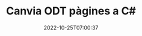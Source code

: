 ---
############################# Static ############################
layout: "auto-gen-merger"
date: 2022-10-25T07:00:37
draft: false
otherformats: otp ott pdf pps ppsx ppt pptx rtf tex vdx vsdm vsdx vssm vssx vstm vstx

############################# Head ############################
head_title: "Canvia i intercanvia ODT pàgines a C#"
head_description: "Canvia i intercanvia les posicions de dues pàgines dins d'un fitxer ODT a C# mitjançant l'API de fusió de documents."

############################# Header ############################
title: "Canvia ODT pàgines a C#"
description: "Canvia les pàgines ODT amb unes quantes línies de codi .NET."
bg_image: "https://cms.admin.containerize.com/templates/aspose/App_Themes/V3/images/bg/header1.png"
bg_overlay: false
button:
    enable: true
    icon: "fas fa-arrow-down"
    label: "Baixeu la prova gratuïta"
    link: "https://downloads.groupdocs.com/merger/net"

############################# SubMenu ############################
submenu:
    enable: true

    left:
        img_alt: "GroupDocs.Merger for .NET"
        image: "https://cms.admin.containerize.com/templates/groupdocs/images/product-logos/90x90-noborder/groupdocs-merger-net.png"
        product: "GroupDocs.Merger"
        platform: ".NET"

    middle:
        button:

            # button loop
            - link: "https://apireference.groupdocs.com/merger/net"
              text: "Referència de l'API"

            # button loop
            - link: "https://github.com/groupdocs-merger"
              text: "Exemples de codi"

            # button loop
            - link: "https://products.groupdocs.app/merger/family"
              text: "Demostracions en directe"

            # button loop
            - link: "https://purchase.groupdocs.com/pricing/merger/net"
              text: "Preus"

    right:
        link_download: "https://downloads.groupdocs.com/merger"
        link_learn: "https://docs.groupdocs.com/merger/net"
        link_buy: "https://purchase.groupdocs.com"

############################# About ############################
about:
    enable: true
    title: "Sobre l'API GroupDocs.Merger for .NET"
    content: |
        [GroupDocs.Merger for .NET](/ca/merger/net/) ofereix una solució senzilla per combinar i dividir de manera segura entre una àmplia gamma de formats de documents, com ara PDF, Microsoft Office (Word, Excel, PowerPoint). , OneNote), OpenDocument, HTML, imatges i molts altres dins de les aplicacions .NET. Afegint només unes poques línies del codi, realitzeu diverses operacions de documents com ara moure, eliminar, girar, intercanviar, extreure o canviar l'orientació de les pàgines dins dels documents. L'API de fusió de documents també admet la previsualització de les pàgines del document com a imatge per analitzar l'estructura del document, el format i el contingut de la pàgina.
        
        L'API GroupDocs.Merger és una opció correcta per a solucions corporatives que necessiten funcions d'intercanvi de pàgines de fitxers. Aquestes API tenen una bona compatibilitat amb tots els sistemes operatius i plataformes principals, inclòs .NET Framework, .NET Standard, .NET Core, Mono.

############################# Steps ############################
steps:
    enable: true
    title_left: "Canvia les pàgines de fitxers ODT a .NET"
    content_left: |
        [GroupDocs.Merger for .NET](/ca/merger/net/) facilita que els desenvolupadors de C# intercanviïn pàgines dins d'un fitxer ODT implementant uns quants passos senzills .
        
        * Inicialitzeu **SwapOptions** per especificar els números de pàgina per intercanviar.
        * Creeu una nova instància de **Merger** i passeu la ruta del document font com a paràmetre de constructor.
        * Truqueu a **SwapPages** i passeu l'objecte **SwapOptions**.
        * Truqueu a **Save** i especifiqueu la ruta del fitxer per desar el document resultant.

    title_right: "Requisits del sistema"
    content_right: |
        Les API de GroupDocs.Merger for .NET són compatibles amb totes les plataformes i sistemes operatius principals. Abans d'executar el codi següent, assegureu-vos que teniu els següents requisits previs instal·lats al vostre sistema.

        * Sistemes operatius: Microsoft Windows, Linux, MacOS
        * Entorns de desenvolupament: Visual Studio, Xamarin, MonoDevelop
        * Marcs: .NET Framework, .NET Standard, .NET Core, Mono
        * Baixeu la darrera versió de GroupDocs.Merger for .NET de [NuGet](https://www.nuget.org/packages/groupdocs.merger)
         
    code: |
     {{% merger/additional-styles %}}
     {{< merger/code-merger title="Com intercanviar pàgines de fitxers ODT utilitzant el codi d'exemple C#">}}

        ```csharp    
        // Canvia pàgines de fitxers ODT mitjançant l'API de GroupDocs.Merger
        int pageNumber1 = 6;
        int pageNumber2 = 1;

        // Inicialitzeu la classe SwapOptions per especificar els números de pàgina per intercanviar
        SwapOptions swapOptions = new SwapOptions(pageNumber2, pageNumber1);

        // Instanciï Merger amb el document d'entrada ODT
        using (Merger merger = new Merger("input.odt"))
          {
            // Truqueu al mètode SwapPages i passeu-li l'objecte SwapOptions
            merger.SwapPages(swapOptions);
    
            // Truqueu al mètode Save i passeu el camí del fitxer desitjat per desar el document de sortida
            merger.Save("output.odt");
          }
        ```
     {{< /merger/code-merger >}}

############################# Demos ############################
demos:
    enable: true
    title: "Demostracions en directe: intercanvieu ODT pàgines de fitxers en línia"
    content: |
       Canvia les pàgines de fitxers ODT ara mateix visitant el lloc web [GroupDocs.Merger Live Demos](https://products.groupdocs.app/splitter/swap-pages/odt).
       La demostració en directe té els següents avantatges.
        
############################# About Formats ############################
about_formats:
    enable: true

############################# More Formats ############################
more_formats:
    enable: true
    title: "Canvia pàgines d'altres formats de fitxer"
    content: |
        .NET documenta l'API de fusió i divisió per a formats de fitxer i imatges. Canvieu alguns dels formats de fitxer populars tal com s'indica a continuació.

############################# Back to top ###############################
back_to_top:
    enable: true
---